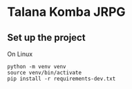 # Talana Komba JRPG

## Set up the project

On Linux

```
python -m venv venv
source venv/bin/activate
pip install -r requirements-dev.txt
```